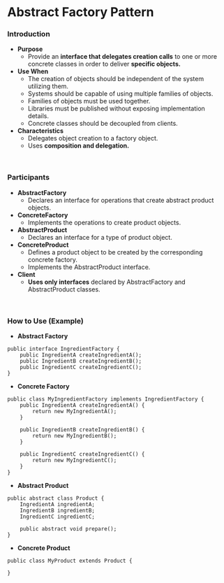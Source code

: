 # Abstract Factory Pattern

### Introduction
- **Purpose**
  - Provide an **interface that delegates creation calls** to one or more concrete classes in order to deliver **specific objects.**
- **Use When**
  - The creation of objects should be independent of the system utilizing them.
  - Systems should be capable of using multiple families of objects.
  - Families of objects must be used together.
  - Libraries must be published without exposing implementation details.
  - Concrete classes should be decoupled from clients.
- **Characteristics**
  - Delegates object creation to a factory object.
  - Uses **composition and delegation.**

<br>

### Participants
- **AbstractFactory**
  - Declares an interface for operations that create abstract product objects.
- **ConcreteFactory**
  - Implements the operations to create product objects.
- **AbstractProduct**
  - Declares an interface for a type of product object.
- **ConcreteProduct**
  - Defines a product object to be created by the corresponding concrete factory.
  - Implements the AbstractProduct interface.
- **Client**
  - **Uses only interfaces** declared by AbstractFactory and AbstractProduct classes.
 
<br>

### How to Use (Example)
- **Abstract Factory**
```
public interface IngredientFactory {
    public IngredientA createIngredientA();
    public IngredientB createIngredientB();
    public IngredientC createIngredientC();
}
```

- **Concrete Factory**
```
public class MyIngredientFactory implements IngredientFactory {
    public IngredientA createIngredientA() {
        return new MyIngredientA();
    }

    public IngredientB createIngredientB() {
        return new MyIngredientB();
    }

    public IngredientC createIngredientC() {
        return new MyIngredientC();
    }
}
```

- **Abstract Product**
```
public abstract class Product {
    IngredientA ingredientA;
    IngredientB ingredientB;
    IngredientC ingredientC;

    public abstract void prepare();
}
```

- **Concrete Product**
```
public class MyProduct extends Product {
    
}
```
